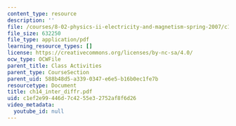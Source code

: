 ```yaml
---
content_type: resource
description: ''
file: /courses/8-02-physics-ii-electricity-and-magnetism-spring-2007/c1ef2e99446d7c4255e32752af8f6d26_ch14_inter_diffr.pdf
file_size: 632250
file_type: application/pdf
learning_resource_types: []
license: https://creativecommons.org/licenses/by-nc-sa/4.0/
ocw_type: OCWFile
parent_title: Class Activities
parent_type: CourseSection
parent_uid: 588b48d5-a339-0347-e6e5-b16b0ec1fe7b
resourcetype: Document
title: ch14_inter_diffr.pdf
uid: c1ef2e99-446d-7c42-55e3-2752af8f6d26
video_metadata:
  youtube_id: null
---
```

